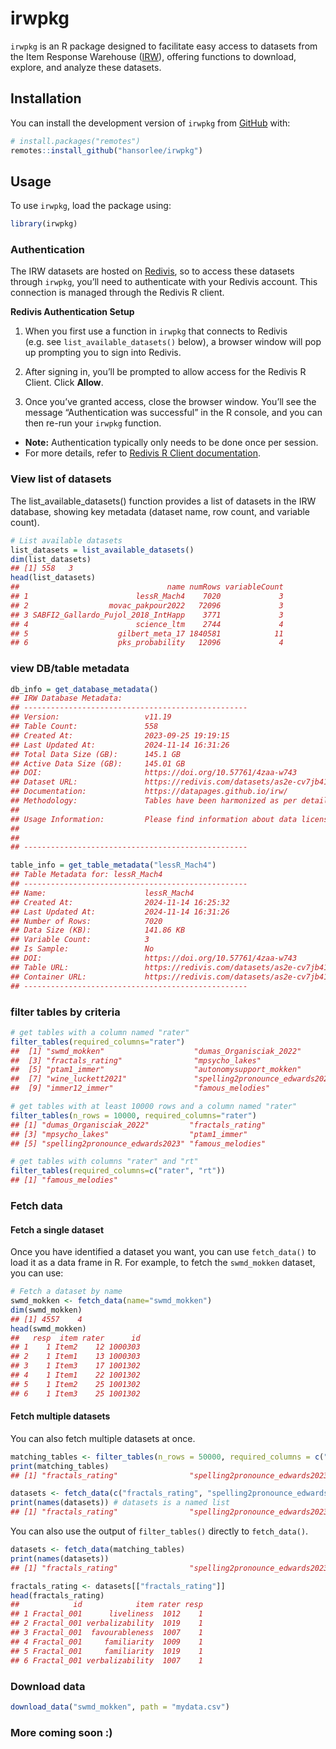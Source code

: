 
# irwpkg

`irwpkg` is an R package designed to facilitate easy access to datasets
from the Item Response Warehouse
([IRW](https://datapages.github.io/irw/)), offering functions to
download, explore, and analyze these datasets.

## Installation

You can install the development version of `irwpkg` from
[GitHub](https://github.com/) with:

``` r
# install.packages("remotes")
remotes::install_github("hansorlee/irwpkg")
```

## Usage

To use `irwpkg`, load the package using:

``` r
library(irwpkg)
```

### Authentication

The IRW datasets are hosted on [Redivis](https://redivis.com), so to
access these datasets through `irwpkg`, you’ll need to authenticate with
your Redivis account. This connection is managed through the Redivis R
client.

**Redivis Authentication Setup**

1.  When you first use a function in `irwpkg` that connects to Redivis
    (e.g. see `list_available_datasets()` below), a browser window will
    pop up prompting you to sign into Redivis.

2.  After signing in, you’ll be prompted to allow access for the Redivis
    R Client. Click **Allow**.

3.  Once you’ve granted access, close the browser window. You’ll see the
    message “Authentication was successful” in the R console, and you
    can then re-run your `irwpkg` function.

- **Note:** Authentication typically only needs to be done once per
  session.
- For more details, refer to [Redivis R Client
  documentation](https://apidocs.redivis.com/client-libraries/redivis-r/getting-started).

### View list of datasets

The list_available_datasets() function provides a list of datasets in
the IRW database, showing key metadata (dataset name, row count, and
variable count).

``` r
# List available datasets
list_datasets = list_available_datasets()
dim(list_datasets)
## [1] 558   3
head(list_datasets)
##                                 name numRows variableCount
## 1                        lessR_Mach4    7020             3
## 2                  movac_pakpour2022   72096             3
## 3 SABFI2_Gallardo_Pujol_2018_IntHapp    3771             3
## 4                        science_ltm    2744             4
## 5                    gilbert_meta_17 1840581            11
## 6                    pks_probability   12096             4
```

### view DB/table metadata

``` r
db_info = get_database_metadata()
## IRW Database Metadata:
## --------------------------------------------------
## Version:                   v11.19 
## Table Count:               558 
## Created At:                2023-09-25 19:19:15 
## Last Updated At:           2024-11-14 16:31:26 
## Total Data Size (GB):      145.1 GB
## Active Data Size (GB):     145.01 GB
## DOI:                       https://doi.org/10.57761/4zaa-w743 
## Dataset URL:               https://redivis.com/datasets/as2e-cv7jb41fd?v=11.19 
## Documentation:             https://datapages.github.io/irw/ 
## Methodology:               Tables have been harmonized as per details given [here](<https://datapages.github.io/irw/standard.html>).
## 
## Usage Information:         Please find information about data licenses and citation info [here](<https://datapages.github.io/irw/docs.html>).
## 
##  
## --------------------------------------------------

table_info = get_table_metadata("lessR_Mach4")
## Table Metadata for: lessR_Mach4 
## --------------------------------------------------
## Name:                      lessR_Mach4 
## Created At:                2024-11-14 16:25:32 
## Last Updated At:           2024-11-14 16:31:26 
## Number of Rows:            7020 
## Data Size (KB):            141.86 KB
## Variable Count:            3 
## Is Sample:                 No 
## DOI:                       https://doi.org/10.57761/4zaa-w743 
## Table URL:                 https://redivis.com/datasets/as2e-cv7jb41fd/tables/018s-9p87q43mh?v=11.19 
## Container URL:             https://redivis.com/datasets/as2e-cv7jb41fd?v=11.19 
## --------------------------------------------------
```

### filter tables by criteria

``` r
# get tables with a column named "rater"
filter_tables(required_columns="rater")
##  [1] "swmd_mokken"                    "dumas_Organisciak_2022"        
##  [3] "fractals_rating"                "mpsycho_lakes"                 
##  [5] "ptam1_immer"                    "autonomysupport_mokken"        
##  [7] "wine_luckett2021"               "spelling2pronounce_edwards2023"
##  [9] "immer12_immer"                  "famous_melodies"

# get tables with at least 10000 rows and a column named "rater"
filter_tables(n_rows = 10000, required_columns="rater")
## [1] "dumas_Organisciak_2022"         "fractals_rating"               
## [3] "mpsycho_lakes"                  "ptam1_immer"                   
## [5] "spelling2pronounce_edwards2023" "famous_melodies"

# get tables with columns "rater" and "rt"
filter_tables(required_columns=c("rater", "rt"))
## [1] "famous_melodies"
```

### Fetch data

#### Fetch a single dataset

Once you have identified a dataset you want, you can use `fetch_data()`
to load it as a data frame in R. For example, to fetch the `swmd_mokken`
dataset, you can use:

``` r
# Fetch a dataset by name
swmd_mokken <- fetch_data(name="swmd_mokken")
dim(swmd_mokken)
## [1] 4557    4
head(swmd_mokken)
##   resp  item rater      id
## 1    1 Item2    12 1000303
## 2    1 Item1    13 1000303
## 3    1 Item3    17 1001302
## 4    1 Item1    22 1001302
## 5    1 Item2    25 1001302
## 6    1 Item3    25 1001302
```

#### Fetch multiple datasets

You can also fetch multiple datasets at once.

``` r
matching_tables <- filter_tables(n_rows = 50000, required_columns = c("rater"))
print(matching_tables)
## [1] "fractals_rating"                "spelling2pronounce_edwards2023"

datasets <- fetch_data(c("fractals_rating", "spelling2pronounce_edwards2023"))
print(names(datasets)) # datasets is a named list
## [1] "fractals_rating"                "spelling2pronounce_edwards2023"
```

You can also use the output of `filter_tables()` directly to
`fetch_data()`.

``` r
datasets <- fetch_data(matching_tables)
print(names(datasets))
## [1] "fractals_rating"                "spelling2pronounce_edwards2023"

fractals_rating <- datasets[["fractals_rating"]]
head(fractals_rating)
##            id            item rater resp
## 1 Fractal_001      liveliness  1012    1
## 2 Fractal_001 verbalizability  1019    1
## 3 Fractal_001  favourableness  1007    1
## 4 Fractal_001     familiarity  1009    1
## 5 Fractal_001     familiarity  1019    1
## 6 Fractal_001 verbalizability  1007    1
```

### Download data

``` r
download_data("swmd_mokken", path = "mydata.csv")
```

### More coming soon :)
